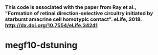 

### This code is associated with the paper from Ray et al., "Formation of retinal direction-selective circuitry initiated by starburst amacrine cell homotypic contact". eLife, 2018. http://dx.doi.org/10.7554/eLife.34241

# megf10-dstuning
